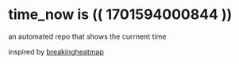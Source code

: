 # time_now is (( 1701594000844 ))

an automated repo that shows the currnent time

inspired by [breakingheatmap](https://github.com/breakingheatmap/breakingheatmap)